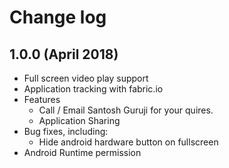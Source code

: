 # Change log

## 1.0.0 (April 2018)

* Full screen video play support
* Application tracking with fabric.io
* Features
  * Call / Email Santosh Guruji for your quires.
  * Application Sharing
* Bug fixes, including:
  * Hide android hardware button on fullscreen
* Android Runtime permission